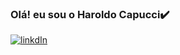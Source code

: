 
### Olá! eu sou o Haroldo Capucci✔️
      
[![linkdIn](https://img.shields.io/badge/LinkedIn-0077B5?style=for-the-badge&logo=linkedin&logoColor=white
)](https://www.linkedin.com/feed/)

